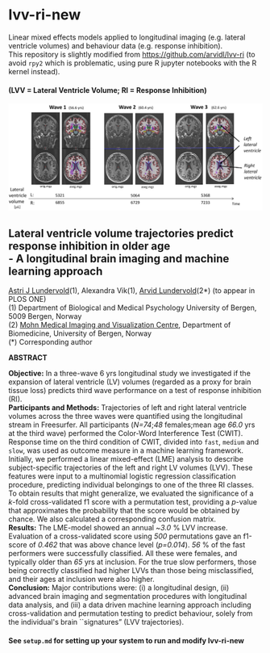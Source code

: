 # lvv-ri-new

Linear mixed effects models applied to longitudinal imaging (e.g. lateral ventricle volumes) and behaviour data (e.g. response inhibition).<br>
This repository is slightly modified from https://github.com/arvidl/lvv-ri (to avoid `rpy2` which is problematic, using pure R jupyter notebooks with the R kernel instead).

#### (LVV = Lateral Ventricle Volume; RI = Response Inhibition)

![Fig1](./assets/Figure1.png)

## Lateral ventricle volume trajectories predict response inhibition in older age<br> - A longitudinal brain imaging and machine learning approach

[Astri J Lundervold](https://www.uib.no/personer/Astri.J..Lundervold)(1), Alexandra Vik(1), [Arvid Lundervold](https://www.uib.no/en/persons/Arvid.Lundervold)(2\*) (to appear in PLOS ONE)<br>
(1) Department of Biological and Medical Psychology University of Bergen, 5009 Bergen, Norway<br>
(2) [Mohn Medical Imaging and Visualization Centre](https://mmiv.no), Department of Biomedicine, University of Bergen, Norway<br>
(\*) Corresponding author


**ABSTRACT**

**Objective:** In a three-wave 6 yrs longitudinal study we investigated if the expansion of lateral ventricle (LV) volumes (regarded as a proxy for brain tissue loss) predicts third wave performance on a test of response inhibition (RI).<br>
**Participants and Methods:**  Trajectories
of left and right lateral ventricle volumes across the three waves were quantified using the longitudinal stream in Freesurfer. All participants (*N=74*;*48* females;mean age *66.0* yrs at the third wave) performed the Color-Word Interference Test (CWIT). Response time on the third condition of CWIT, divided into `fast`, `medium` and `slow`, was used as outcome measure in a machine learning framework. Initially, we performed a linear mixed-effect (LME) analysis to describe subject-specific trajectories of the left and right LV volumes (LVV). These features were input to a multinomial logistic regression classification procedure, predicting individual belongings to one of the three RI classes. To obtain results that might generalize, we evaluated the significance of a *k*-fold cross-validated f1 score with a permutation test, providing a *p*-value that approximates the probability that the score would be obtained by chance. We also calculated a corresponding confusion matrix.<br>
**Results:** The LME-model showed an annual ~*3.0* % LVV increase. Evaluation of a cross-validated score using *500* permutations gave an f1-score of *0.462* that was above chance level (*p=0.014*). *56* % of the fast performers were successfully classified. All these were females, and typically older than *65* yrs at inclusion. For the true slow performers, those being correctly classified had higher LVVs than those being misclassified, and their ages at inclusion were also higher.<br>
**Conclusion:** Major contributions
were: (i) a longitudinal design, (ii) advanced brain imaging and segmentation procedures with longitudinal data analysis, and (iii) a data driven machine learning approach including cross-validation and permutation testing to predict behaviour, solely from the individual's brain ``signatures” (LVV trajectories).<br>

#### See `setup.md` for setting up your system to run and modify lvv-ri-new
